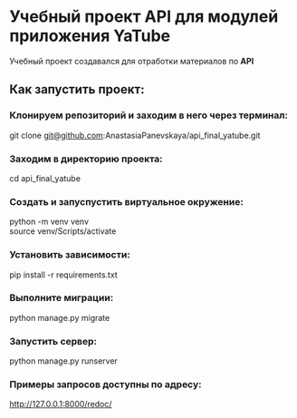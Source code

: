 # Учебный проект API для модулей приложения YaTube
Учебный проект создавался для отработки материалов по **API**

## Как запустить проект:

### Клонируем репозиторий и заходим в него через терминал:
git clone git@github.com:AnastasiaPanevskaya/api_final_yatube.git

### Заходим в директорию проекта:
cd api_final_yatube

### Создать и запуспустить виртуальное окружение:
python -m venv venv  
source venv/Scripts/activate  

### Установить зависимости:
pip install -r requirements.txt

### Выполните миграции:
python manage.py migrate

### Запустить сервер:

python manage.py runserver

### Примеры запросов доступны по адресу:
http://127.0.0.1:8000/redoc/
